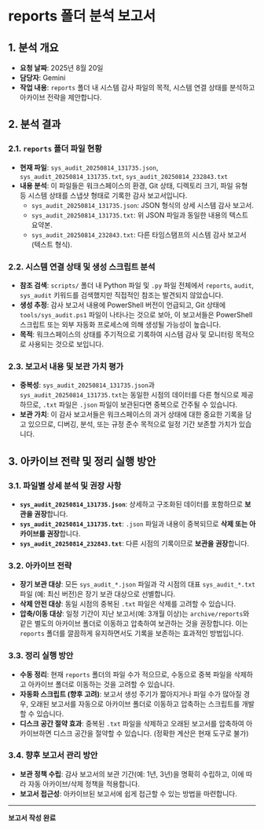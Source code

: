 # reports 폴더 분석 보고서

## 1. 분석 개요
- **요청 날짜**: 2025년 8월 20일
- **담당자**: Gemini
- **작업 내용**: `reports` 폴더 내 시스템 감사 파일의 목적, 시스템 연결 상태를 분석하고 아카이브 전략을 제안합니다.

## 2. 분석 결과

### 2.1. `reports` 폴더 파일 현황
- **현재 파일**: `sys_audit_20250814_131735.json`, `sys_audit_20250814_131735.txt`, `sys_audit_20250814_232843.txt`
- **내용 분석**: 이 파일들은 워크스페이스의 환경, Git 상태, 디렉토리 크기, 파일 유형 등 시스템 상태를 스냅샷 형태로 기록한 감사 보고서입니다.
    - `sys_audit_20250814_131735.json`: JSON 형식의 상세 시스템 감사 보고서.
    - `sys_audit_20250814_131735.txt`: 위 JSON 파일과 동일한 내용의 텍스트 요약본.
    - `sys_audit_20250814_232843.txt`: 다른 타임스탬프의 시스템 감사 보고서 (텍스트 형식).

### 2.2. 시스템 연결 상태 및 생성 스크립트 분석
- **참조 검색**: `scripts/` 폴더 내 Python 파일 및 `.py` 파일 전체에서 `reports`, `audit`, `sys_audit` 키워드를 검색했지만 직접적인 참조는 발견되지 않았습니다.
- **생성 추정**: 감사 보고서 내용에 PowerShell 버전이 언급되고, Git 상태에 `tools/sys_audit.ps1` 파일이 나타나는 것으로 보아, 이 보고서들은 PowerShell 스크립트 또는 외부 자동화 프로세스에 의해 생성될 가능성이 높습니다.
- **목적**: 워크스페이스의 상태를 주기적으로 기록하여 시스템 감사 및 모니터링 목적으로 사용되는 것으로 보입니다.

### 2.3. 보고서 내용 및 보관 가치 평가
- **중복성**: `sys_audit_20250814_131735.json`과 `sys_audit_20250814_131735.txt`는 동일한 시점의 데이터를 다른 형식으로 제공하므로, `.txt` 파일은 `.json` 파일이 보관된다면 중복으로 간주될 수 있습니다.
- **보관 가치**: 이 감사 보고서들은 워크스페이스의 과거 상태에 대한 중요한 기록을 담고 있으므로, 디버깅, 분석, 또는 규정 준수 목적으로 일정 기간 보존할 가치가 있습니다.

## 3. 아카이브 전략 및 정리 실행 방안

### 3.1. 파일별 상세 분석 및 권장 사항
- **`sys_audit_20250814_131735.json`**: 상세하고 구조화된 데이터를 포함하므로 **보관을 권장**합니다.
- **`sys_audit_20250814_131735.txt`**: `.json` 파일과 내용이 중복되므로 **삭제 또는 아카이브를 권장**합니다.
- **`sys_audit_20250814_232843.txt`**: 다른 시점의 기록이므로 **보관을 권장**합니다.

### 3.2. 아카이브 전략
- **장기 보관 대상**: 모든 `sys_audit_*.json` 파일과 각 시점의 대표 `sys_audit_*.txt` 파일 (예: 최신 버전)은 장기 보관 대상으로 선별합니다.
- **삭제 안전 대상**: 동일 시점의 중복된 `.txt` 파일은 삭제를 고려할 수 있습니다.
- **압축/이동 대상**: 일정 기간이 지난 보고서(예: 3개월 이상)는 `archive/reports`와 같은 별도의 아카이브 폴더로 이동하고 압축하여 보관하는 것을 권장합니다. 이는 `reports` 폴더를 깔끔하게 유지하면서도 기록을 보존하는 효과적인 방법입니다.

### 3.3. 정리 실행 방안
- **수동 정리**: 현재 `reports` 폴더의 파일 수가 적으므로, 수동으로 중복 파일을 삭제하고 아카이브 폴더로 이동하는 것을 고려할 수 있습니다.
- **자동화 스크립트 (향후 고려)**: 보고서 생성 주기가 짧아지거나 파일 수가 많아질 경우, 오래된 보고서를 자동으로 아카이브 폴더로 이동하고 압축하는 스크립트를 개발할 수 있습니다.
- **디스크 공간 절약 효과**: 중복된 `.txt` 파일을 삭제하고 오래된 보고서를 압축하여 아카이브하면 디스크 공간을 절약할 수 있습니다. (정확한 계산은 현재 도구로 불가)

### 3.4. 향후 보고서 관리 방안
- **보관 정책 수립**: 감사 보고서의 보관 기간(예: 1년, 3년)을 명확히 수립하고, 이에 따라 자동 아카이브/삭제 정책을 적용합니다.
- **보고서 접근성**: 아카이브된 보고서에 쉽게 접근할 수 있는 방법을 마련합니다.

---
**보고서 작성 완료**
